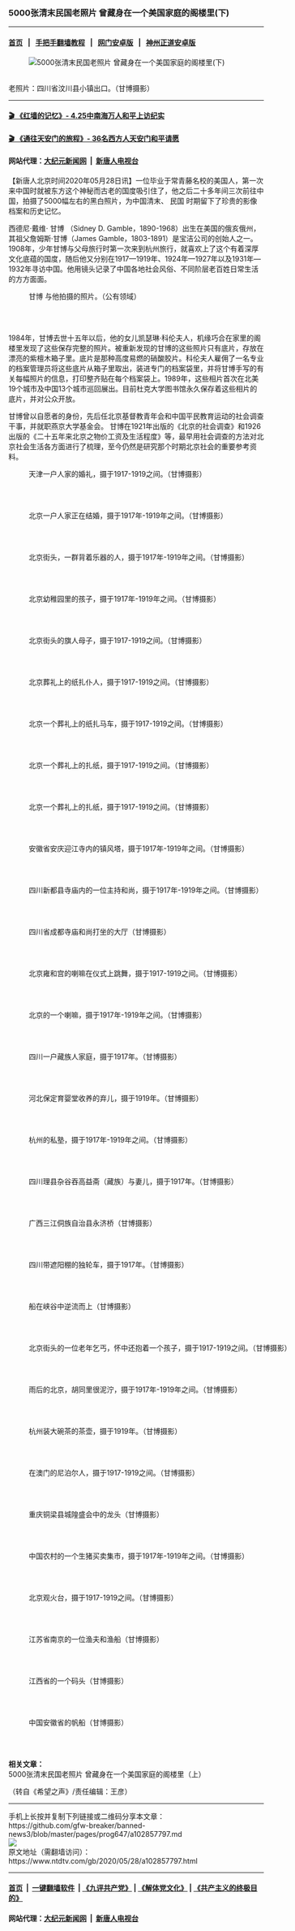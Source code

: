 ### 5000张清末民国老照片 曾藏身在一个美国家庭的阁楼里(下)
------------------------

#### [首页](https://github.com/gfw-breaker/banned-news3/blob/master/README.md) &nbsp;&nbsp;|&nbsp;&nbsp; [手把手翻墙教程](https://github.com/gfw-breaker/guides/wiki) &nbsp;&nbsp;|&nbsp;&nbsp; [网门安卓版](https://github.com/oGate2/oGate) &nbsp;&nbsp;|&nbsp;&nbsp; [神州正道安卓版](https://github.com/SzzdOgate/update) 



<div><div class="featured_image">
 <figure>
  <img alt="5000张清末民国老照片 曾藏身在一个美国家庭的阁楼里(下)" src="https://i.ntdtv.com/assets/uploads/2020/05/0-3.jpg"/>
 </figure><br/>
 <span class="caption">
  老照片：四川省汶川县小镇出口。（甘博摄影）
 </span>
</div>
</div><hr/>

#### [ 🎬  《红墙的记忆》- 4.25中南海万人和平上访纪实](http://141.164.39.94:10000/videos/legend/425.html)

 #### [ 🎬  《通往天安门的旅程》- 36名西方人天安门和平请愿 ](http://141.164.39.94:10000/videos/legend/JTT.html)

 #### 网站代理：[大纪元新闻网](http://167.172.10.89:10080/gb/) &nbsp;|&nbsp; [新唐人电视台](http://167.172.10.89:8808/gb/)

<div><div class="post_content" itemprop="articleBody">
 <p>
  【新唐人北京时间2020年05月28日讯】一位毕业于常青藤名校的美国人，第一次来中国时就被东方这个神秘而古老的国度吸引住了，他之后二十多年间三次前往中国，拍摄了5000幅左右的黑白照片，为中国清末、
  <ok href="https://www.ntdtv.com/gb/民国.htm">
   民国
  </ok>
  时期留下了珍贵的影像档案和历史记忆。
 </p>
 <p>
  西德尼·戴维·
  <ok href="https://www.ntdtv.com/gb/甘博.htm">
   甘博
  </ok>
  （Sidney D. Gamble，1890-1968）出生在美国的俄亥俄州，其祖父詹姆斯·甘博（James Gamble，1803-1891）是宝洁公司的创始人之一。1908年，少年甘博与父母旅行时第一次来到杭州旅行，就喜欢上了这个有着深厚文化底蕴的国度，随后他又分别在1917—1919年、1924年—1927年以及1931年—1932年寻访中国。他用镜头记录了中国各地社会风俗、不同阶层老百姓日常生活的方方面面。
 </p>
 <figure class="wp-caption alignnone" id="attachment_102857810" style="width: 550px">
  <img alt="" class="wp-image-102857810" src="https://i.ntdtv.com/assets/uploads/2020/05/1-237-600x613.jpg">
   <br/><figcaption class="wp-caption-text">
    <ok href="https://www.ntdtv.com/gb/甘博.htm">
     甘博
    </ok>
    与他拍摄的照片。（公有领域）
   </figcaption><br/>
  </img>
 </figure><br/>
 <p>
  1984年，甘博去世十五年以后，他的女儿凯瑟琳·科伦夫人，机缘巧合在家里的阁楼里发现了这些保存完整的照片。被重新发现的甘博的这些照片只有底片，存放在漂亮的紫檀木箱子里。底片是那种高度易燃的硝酸胶片。科伦夫人雇佣了一名专业的档案管理员将这些底片从箱子里取出，装进专门的档案袋里，并将甘博手写的有关每幅照片的信息，打印整齐贴在每个档案袋上。1989年，这些相片首次在北美19个城市及中国13个城市巡回展出。目前杜克大学图书馆永久保存着这些相片的底片，并对公众开放。
 </p>
 <p>
  甘博曾以自愿者的身份，先后任北京基督教青年会和中国平民教育运动的社会调查干事，并就职燕京大学基金会。 甘博在1921年出版的《北京的社会调查》和1926出版的《二十五年来北京之物价工资及生活程度》等，最早用社会调查的方法对北京社会生活各方面进行了梳理，至今仍然是研究那个时期北京社会的重要参考资料。
 </p>
 <figure class="wp-caption alignnone" id="attachment_102857817" style="width: 575px">
  <img alt="" class="wp-image-102857817" src="https://i.ntdtv.com/assets/uploads/2020/05/2-79-600x391.jpg">
   <br/><figcaption class="wp-caption-text">
    天津一户人家的婚礼，摄于1917-1919之间。（甘博摄影）
   </figcaption><br/>
  </img>
 </figure><br/>
 <figure class="wp-caption alignnone" id="attachment_102857818" style="width: 575px">
  <img alt="" class="wp-image-102857818" src="https://i.ntdtv.com/assets/uploads/2020/05/3-51-600x468.jpg"/>
  <br/><figcaption class="wp-caption-text">
   北京一户人家正在结婚，摄于1917年-1919年之间。（甘博摄影）
  </figcaption><br/>
 </figure><br/>
 <figure class="wp-caption alignnone" id="attachment_102857820" style="width: 575px">
  <img alt="" class="wp-image-102857820" src="https://i.ntdtv.com/assets/uploads/2020/05/4-42-600x456.jpg"/>
  <br/><figcaption class="wp-caption-text">
   北京街头，一群背着乐器的人，摄于1917年-1919年之间。（甘博摄影）
  </figcaption><br/>
 </figure><br/>
 <figure class="wp-caption alignnone" id="attachment_102857822" style="width: 575px">
  <img alt="" class="wp-image-102857822" src="https://i.ntdtv.com/assets/uploads/2020/05/5-33-600x458.jpg"/>
  <br/><figcaption class="wp-caption-text">
   北京幼稚园里的孩子，摄于1917年-1919年之间。（甘博摄影）
  </figcaption><br/>
 </figure><br/>
 <figure class="wp-caption alignnone" id="attachment_102857824" style="width: 575px">
  <img alt="" class="wp-image-102857824" src="https://i.ntdtv.com/assets/uploads/2020/05/6-34-600x469.jpg"/>
  <br/><figcaption class="wp-caption-text">
   北京街头的旗人母子，摄于1917-1919之间。（甘博摄影）
  </figcaption><br/>
 </figure><br/>
 <figure class="wp-caption alignnone" id="attachment_102857825" style="width: 575px">
  <img alt="" class="wp-image-102857825" src="https://i.ntdtv.com/assets/uploads/2020/05/7-25-600x426.jpg"/>
  <br/><figcaption class="wp-caption-text">
   北京葬礼上的纸扎仆人，摄于1917-1919之间。（甘博摄影）
  </figcaption><br/>
 </figure><br/>
 <figure class="wp-caption alignnone" id="attachment_102857826" style="width: 575px">
  <img alt="" class="wp-image-102857826" src="https://i.ntdtv.com/assets/uploads/2020/05/8-18-600x438.jpg"/>
  <br/><figcaption class="wp-caption-text">
   北京一个葬礼上的纸扎马车，摄于1917-1919之间。（甘博摄影）
  </figcaption><br/>
 </figure><br/>
 <figure class="wp-caption alignnone" id="attachment_102857827" style="width: 550px">
  <img alt="" class="wp-image-102857827" src="https://i.ntdtv.com/assets/uploads/2020/05/9-17-600x689.jpg"/>
  <br/><figcaption class="wp-caption-text">
   北京一个葬礼上的扎纸，摄于1917-1919之间。（甘博摄影）
  </figcaption><br/>
 </figure><br/>
 <figure class="wp-caption alignnone" id="attachment_102857828" style="width: 550px">
  <img alt="" class="wp-image-102857828" src="https://i.ntdtv.com/assets/uploads/2020/05/10-15-600x731.jpg"/>
  <br/><figcaption class="wp-caption-text">
   北京一个葬礼上的扎纸，摄于1917-1919之间。（甘博摄影）
  </figcaption><br/>
 </figure><br/>
 <figure class="wp-caption alignnone" id="attachment_102857829" style="width: 575px">
  <img alt="" class="wp-image-102857829" src="https://i.ntdtv.com/assets/uploads/2020/05/11-15-600x428.jpg"/>
  <br/><figcaption class="wp-caption-text">
   安徽省安庆迎江寺内的镇风塔，摄于1917年-1919年之间。（甘博摄影）
  </figcaption><br/>
 </figure><br/>
 <figure class="wp-caption alignnone" id="attachment_102857830" style="width: 550px">
  <img alt="" class="wp-image-102857830" src="https://i.ntdtv.com/assets/uploads/2020/05/12-11-600x748.jpg"/>
  <br/><figcaption class="wp-caption-text">
   四川新都县寺庙内的一位主持和尚，摄于1917年-1919年之间。（甘博摄影）
  </figcaption><br/>
 </figure><br/>
 <figure class="wp-caption alignnone" id="attachment_102857831" style="width: 575px">
  <img alt="" class="wp-image-102857831" src="https://i.ntdtv.com/assets/uploads/2020/05/13-7-600x485.jpg"/>
  <br/><figcaption class="wp-caption-text">
   四川省成都寺庙和尚打坐的大厅（甘博摄影）
  </figcaption><br/>
 </figure><br/>
 <figure class="wp-caption alignnone" id="attachment_102857832" style="width: 550px">
  <img alt="" class="wp-image-102857832" src="https://i.ntdtv.com/assets/uploads/2020/05/14-9-600x761.jpg"/>
  <br/><figcaption class="wp-caption-text">
   北京雍和宫的喇嘛在仪式上跳舞，摄于1917-1919之间。（甘博摄影）
  </figcaption><br/>
 </figure><br/>
 <figure class="wp-caption alignnone" id="attachment_102857833" style="width: 550px">
  <img alt="" class="wp-image-102857833" src="https://i.ntdtv.com/assets/uploads/2020/05/15-8-600x751.jpg"/>
  <br/><figcaption class="wp-caption-text">
   北京的一个喇嘛，摄于1917年-1919年之间。（甘博摄影）
  </figcaption><br/>
 </figure><br/>
 <figure class="wp-caption alignnone" id="attachment_102857834" style="width: 550px">
  <img alt="" class="wp-image-102857834" src="https://i.ntdtv.com/assets/uploads/2020/05/16-5-600x686.jpg"/>
  <br/><figcaption class="wp-caption-text">
   四川一户藏族人家庭，摄于1917年。（甘博摄影）
  </figcaption><br/>
 </figure><br/>
 <figure class="wp-caption alignnone" id="attachment_102857835" style="width: 575px">
  <img alt="" class="wp-image-102857835" src="https://i.ntdtv.com/assets/uploads/2020/05/17-5-600x468.jpg"/>
  <br/><figcaption class="wp-caption-text">
   河北保定育婴堂收养的弃儿，摄于1919年。（甘博摄影）
  </figcaption><br/>
 </figure><br/>
 <figure class="wp-caption alignnone" id="attachment_102857837" style="width: 575px">
  <img alt="" class="wp-image-102857837" src="https://i.ntdtv.com/assets/uploads/2020/05/18-4-600x471.jpg"/>
  <br/><figcaption class="wp-caption-text">
   杭州的私塾，摄于1917年-1919年之间。（甘博摄影）
  </figcaption><br/>
 </figure><br/>
 <figure class="wp-caption alignnone" id="attachment_102857838" style="width: 575px">
  <img alt="" class="wp-image-102857838" src="https://i.ntdtv.com/assets/uploads/2020/05/19-3-600x445.jpg"/>
  <br/><figcaption class="wp-caption-text">
   四川理县杂谷吞高益斋（藏族）与妻儿，摄于1917年。（甘博摄影）
  </figcaption><br/>
 </figure><br/>
 <figure class="wp-caption alignnone" id="attachment_102857839" style="width: 550px">
  <img alt="" class="wp-image-102857839" src="https://i.ntdtv.com/assets/uploads/2020/05/20-3-600x736.jpg"/>
  <br/><figcaption class="wp-caption-text">
   广西三江侗族自治县永济桥（甘博摄影）
  </figcaption><br/>
 </figure><br/>
 <figure class="wp-caption alignnone" id="attachment_102857840" style="width: 575px">
  <img alt="" class="wp-image-102857840" src="https://i.ntdtv.com/assets/uploads/2020/05/21-5-600x460.jpg"/>
  <br/><figcaption class="wp-caption-text">
   四川带遮阳棚的独轮车，摄于1917年。（甘博摄影）
  </figcaption><br/>
 </figure><br/>
 <figure class="wp-caption alignnone" id="attachment_102857841" style="width: 550px">
  <img alt="" class="wp-image-102857841" src="https://i.ntdtv.com/assets/uploads/2020/05/22-4-600x759.jpg"/>
  <br/><figcaption class="wp-caption-text">
   船在峡谷中逆流而上（甘博摄影）
  </figcaption><br/>
 </figure><br/>
 <figure class="wp-caption alignnone" id="attachment_102857842" style="width: 550px">
  <img alt="" class="wp-image-102857842" src="https://i.ntdtv.com/assets/uploads/2020/05/23-5-600x858.jpg"/>
  <br/><figcaption class="wp-caption-text">
   北京街头的一位老年乞丐，怀中还抱着一个孩子，摄于1917-1919之间。（甘博摄影）
  </figcaption><br/>
 </figure><br/>
 <figure class="wp-caption alignnone" id="attachment_102857843" style="width: 550px">
  <img alt="" class="wp-image-102857843" src="https://i.ntdtv.com/assets/uploads/2020/05/24-2-600x753.jpg"/>
  <br/><figcaption class="wp-caption-text">
   雨后的北京，胡同里很泥泞，摄于1917年-1919年之间。（甘博摄影）
  </figcaption><br/>
 </figure><br/>
 <figure class="wp-caption alignnone" id="attachment_102857844" style="width: 550px">
  <img alt="" class="wp-image-102857844" src="https://i.ntdtv.com/assets/uploads/2020/05/25-3-600x753.jpg"/>
  <br/><figcaption class="wp-caption-text">
   杭州装大碗茶的茶壶，摄于1919年。（甘博摄影）
  </figcaption><br/>
 </figure><br/>
 <figure class="wp-caption alignnone" id="attachment_102857846" style="width: 550px">
  <img alt="" class="wp-image-102857846" src="https://i.ntdtv.com/assets/uploads/2020/05/26-3-600x737.jpg"/>
  <br/><figcaption class="wp-caption-text">
   在澳门的尼泊尔人，摄于1917-1919之间。（甘博摄影）
  </figcaption><br/>
 </figure><br/>
 <figure class="wp-caption alignnone" id="attachment_102857847" style="width: 550px">
  <img alt="" class="wp-image-102857847" src="https://i.ntdtv.com/assets/uploads/2020/05/27-3-600x763.jpg"/>
  <br/><figcaption class="wp-caption-text">
   重庆铜梁县城隍盛会中的龙头（甘博摄影）
  </figcaption><br/>
 </figure><br/>
 <figure class="wp-caption alignnone" id="attachment_102857848" style="width: 575px">
  <img alt="" class="wp-image-102857848" src="https://i.ntdtv.com/assets/uploads/2020/05/28-2-600x437.jpg"/>
  <br/><figcaption class="wp-caption-text">
   中国农村的一个生猪买卖集市，摄于1917年-1919年之间。（甘博摄影）
  </figcaption><br/>
 </figure><br/>
 <figure class="wp-caption alignnone" id="attachment_102857850" style="width: 550px">
  <img alt="" class="wp-image-102857850" src="https://i.ntdtv.com/assets/uploads/2020/05/29-3-600x758.jpg"/>
  <br/><figcaption class="wp-caption-text">
   北京观火台，摄于1917-1919之间。（甘博摄影）
  </figcaption><br/>
 </figure><br/>
 <figure class="wp-caption alignnone" id="attachment_102857851" style="width: 550px">
  <img alt="" class="wp-image-102857851" src="https://i.ntdtv.com/assets/uploads/2020/05/30-3.jpg"/>
  <br/><figcaption class="wp-caption-text">
   江苏省南京的一位渔夫和渔船（甘博摄影）
  </figcaption><br/>
 </figure><br/>
 <figure class="wp-caption alignnone" id="attachment_102857853" style="width: 575px">
  <img alt="" class="wp-image-102857853" src="https://i.ntdtv.com/assets/uploads/2020/05/31-4-600x509.jpg"/>
  <br/><figcaption class="wp-caption-text">
   江西省的一个码头（甘博摄影）
  </figcaption><br/>
 </figure><br/>
 <figure class="wp-caption alignnone" id="attachment_102857854" style="width: 575px">
  <img alt="" class="wp-image-102857854" src="https://i.ntdtv.com/assets/uploads/2020/05/32-3-600x487.jpg"/>
  <br/><figcaption class="wp-caption-text">
   中国安徽省的帆船（甘博摄影）
  </figcaption><br/>
 </figure><br/>
 <p>
  <strong>
   相关文章：
  </strong>
  <br/>
  <ok href="https://www.ntdtv.com/gb/2020/05/26/a102856162.html">
   5000张清末民国老照片 曾藏身在一个美国家庭的阁楼里（上）
  </ok>
 </p>
 <p>
  （转自《希望之声》/责任编辑：王彦）
 </p>
 <div class="single_ad">
 </div>
</div>
</div>
<hr/>
手机上长按并复制下列链接或二维码分享本文章：<br/>
https://github.com/gfw-breaker/banned-news3/blob/master/pages/prog647/a102857797.md <br/>
<a href='https://github.com/gfw-breaker/banned-news3/blob/master/pages/prog647/a102857797.md'><img src='https://github.com/gfw-breaker/banned-news3/blob/master/pages/prog647/a102857797.md.png'/></a> <br/>
原文地址（需翻墙访问）：https://www.ntdtv.com/gb/2020/05/28/a102857797.html


------------------------
#### [首页](https://github.com/gfw-breaker/banned-news3/blob/master/README.md) &nbsp;|&nbsp; [一键翻墙软件](https://github.com/gfw-breaker/nogfw/blob/master/README.md) &nbsp;| [《九评共产党》](https://github.com/gfw-breaker/9ping.md/blob/master/README.md#九评之一评共产党是什么) | [《解体党文化》](https://github.com/gfw-breaker/jtdwh.md/blob/master/README.md) | [《共产主义的终极目的》](https://github.com/gfw-breaker/gczydzjmd.md/blob/master/README.md)

#### 网站代理：[大纪元新闻网](http://167.172.10.89:10080/gb/) &nbsp;|&nbsp; [新唐人电视台](http://167.172.10.89:8808/gb/)


<img src='http://gfw-breaker.win/banned-news3/pages/prog647/a102857797.md' width='0px' height='0px'/>